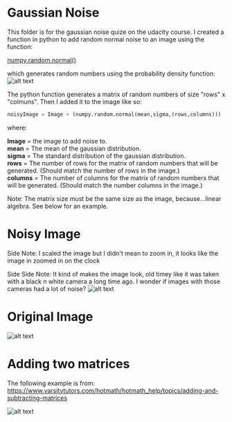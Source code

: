 # Gaussian Noise

This folder is for the gaussian noise quize on the udacity course. I created a function in python to add random normal noise to an image using the function:

[numpy.random.normal()](https://docs.scipy.org/doc/numpy/reference/generated/numpy.random.normal.html)

which generates random numbers using the probability density function:
![alt text](https://raw.github.com/ataffe/computer_vision/master/Math_Screenshots/Gaussian_Noise.PNG)  

The python function generates a matrix of random numbers of size "rows" x "colmuns". Then I added it to the image like so:  
``` python
noisyImage = Image + (numpy.random.normal(mean,sigma,(rows,columns)))
```
where:

**Image** = the image to add noise to.  
**mean** = The mean of the gaussian distribution.  
**sigma** = The standard distribution of the gaussian distribution.  
**rows** = The number of rows for the matrix of random numbers that will be generated. (Should match the number of rows in the image.)  
**columns** = The number of columns for the matrix of random numbers that will be generated. (Should match the number columns in the image.)  

Note: The matrix size must be the same size as the image, because...linear algebra. See below for an example.

# Noisy Image
Side Note: I scaled the image but I didn't mean to zoom in, it looks like the image in zoomed in on the clock

Side Side Note: It kind of makes the image look, old timey like it was taken with a black n white camera a long time ago. I wonder if images with those cameras had a lot of noise?
![alt text](https://raw.github.com/ataffe/computer_vision/master/Gaussian_Noise/noisy.jpg)

# Original Image
![alt text](https://raw.github.com/ataffe/computer_vision/master/Gaussian_Noise/grand.jpg)

# Adding two matrices
The following example is from: https://www.varsitytutors.com/hotmath/hotmath_help/topics/adding-and-subtracting-matrices

![alt text](https://raw.github.com/ataffe/computer_vision/master/Math_Screenshots/adding_matrices.PNG) 
